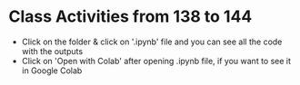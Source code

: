 # Class Activities from 138 to 144
- Click on the folder & click on '.ipynb' file and you can see all the code with the outputs
- Click on 'Open with Colab' after opening .ipynb file, if you want to see it in Google Colab
